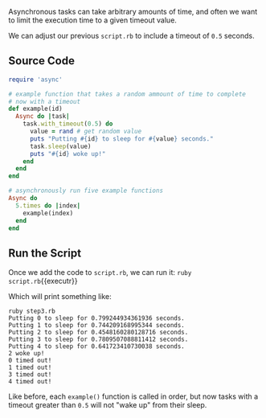 Asynchronous tasks can take arbitrary amounts of time, and often we want to limit the execution time to a given timeout value.

We can adjust our previous `script.rb` to include a timeout of `0.5` seconds.

## Source Code

```ruby
require 'async'

# example function that takes a random ammount of time to complete
# now with a timeout
def example(id)
  Async do |task|
    task.with_timeout(0.5) do
      value = rand # get random value
      puts "Putting #{id} to sleep for #{value} seconds."
      task.sleep(value)
      puts "#{id} woke up!"
    end
  end
end

# asynchronously run five example functions
Async do
  5.times do |index|
    example(index)
  end
end
```

## Run the Script

Once we add the code to `script.rb`, we can run it:
`ruby script.rb`{{executr}}

Which will print something like:
```
ruby step3.rb 
Putting 0 to sleep for 0.799244934361936 seconds.
Putting 1 to sleep for 0.744209168995344 seconds.
Putting 2 to sleep for 0.4548160280128716 seconds.
Putting 3 to sleep for 0.7809507088811412 seconds.
Putting 4 to sleep for 0.641723410730038 seconds.
2 woke up!
0 timed out!
1 timed out!
3 timed out!
4 timed out!
```

Like before, each `example()` function is called in order, but now tasks with a timeout greater than `0.5` will not "wake up" from their sleep.
